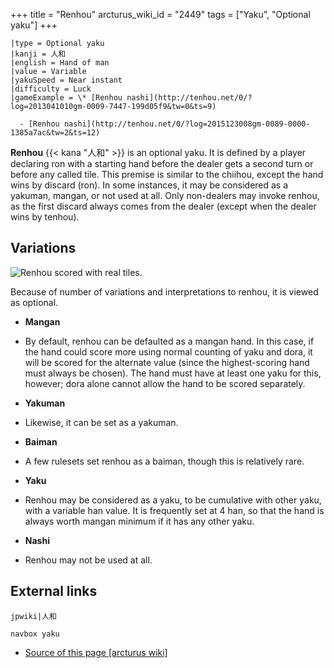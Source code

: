 +++
title = "Renhou"
arcturus_wiki_id = "2449"
tags = ["Yaku", "Optional yaku"]
+++

```yaku
|type = Optional yaku
|kanji = 人和
|english = Hand of man
|value = Variable
|yakuSpeed = Near instant
|difficulty = Luck
|gameExample = \* [Renhou nashi](http://tenhou.net/0/?log=2013041010gm-0009-7447-199d05f9&tw=0&ts=9)

  - [Renhou nashi](http://tenhou.net/0/?log=2015123008gm-0089-0000-1385a7ac&tw=2&ts=12)

```

**Renhou** {{< kana "人和" >}} is an optional yaku. It is defined by a player declaring ron with a starting hand before the dealer gets a second turn or before any  called tile. This premise is similar to the chiihou, except the hand wins by discard (ron). In some instances, it may be considered as a yakuman, mangan, or not used at all. Only non-dealers may invoke renhou, as the first discard always comes from the dealer (except when the dealer wins by tenhou).

## Variations

![Renhou scored with real tiles.](Renhou_senechal_20150719_185614.jpg "Renhou scored with real tiles.")

Because of number of variations and interpretations to renhou, it is viewed as optional.

  - **Mangan**

<!-- end list -->

  -   
    By default, renhou can be defaulted as a mangan hand. In this case, if the hand could score more using normal counting of yaku and dora, it will be scored for the alternate value (since the highest-scoring hand must always be chosen). The hand must have at least one yaku for this, however; dora alone cannot allow the hand to be scored separately.

<!-- end list -->

  - **Yakuman**

<!-- end list -->

  -   
    Likewise, it can be set as a yakuman.

<!-- end list -->

  - **Baiman**

<!-- end list -->

  -   
    A few rulesets set renhou as a baiman, though this is relatively rare.

<!-- end list -->

  - **Yaku**

<!-- end list -->

  -   
    Renhou may be considered as a yaku, to be cumulative with other yaku, with a variable han value. It is frequently set at 4 han, so that the hand is always worth mangan minimum if it has any other yaku.

<!-- end list -->

  - **Nashi**

<!-- end list -->

  -   
    Renhou may not be used at all.

## External links

```jpwiki|人和```

```navbox yaku```
- [Source of this page [arcturus wiki]](http://arcturus.su/wiki/Renhou)